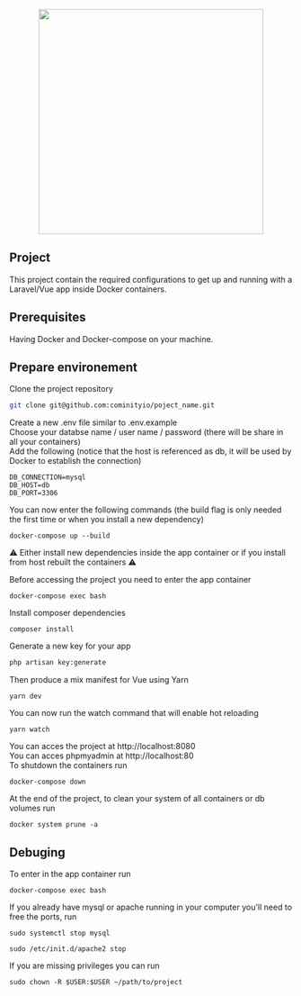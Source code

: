 <p align="center"><img src="https://res.cloudinary.com/dtfbvvkyp/image/upload/v1566331377/laravel-logolockup-cmyk-red.svg" width="400"></p>


## Project

This project contain the required configurations to get up and running with a Laravel/Vue app inside Docker containers.

## Prerequisites

Having Docker and Docker-compose on your machine.

## Prepare environement

Clone the project repository
```sh
git clone git@github.com:cominityio/poject_name.git
```
Create a new .env file similar to .env.example  
Choose your databse name / user name / password (there will be share in all your containers)  
Add the following (notice that the host is referenced as db, it will be used by Docker to establish the connection)
```
DB_CONNECTION=mysql
DB_HOST=db
DB_PORT=3306
```
You can now enter the following commands (the build flag is only needed the first time or when you install a new dependency)
```
docker-compose up --build
```

:warning: Either install new dependencies inside the app container or if you install from host rebuilt the containers :warning:  

Before accessing the project you need to enter the app container
```
docker-compose exec bash
```
Install composer dependencies
```
composer install
```
Generate a new key for your app
```sh
php artisan key:generate
```
Then produce a mix manifest for Vue using Yarn
```
yarn dev
```
You can now run the watch command that will enable hot reloading
```
yarn watch
```
You can acces the project at http://localhost:8080  
You can acces phpmyadmin at http://localhost:80  
To shutdown the containers run
```
docker-compose down
```
At the end of the project, to clean your system of all containers or db volumes run
```
docker system prune -a
```

## Debuging

To enter in the app container run
```
docker-compose exec bash
```
If you already have mysql or apache running in your computer you'll need to free the ports, run
```
sudo systemctl stop mysql
```
```
sudo /etc/init.d/apache2 stop
```
If you are missing privileges you can run
```
sudo chown -R $USER:$USER ~/path/to/project
```
